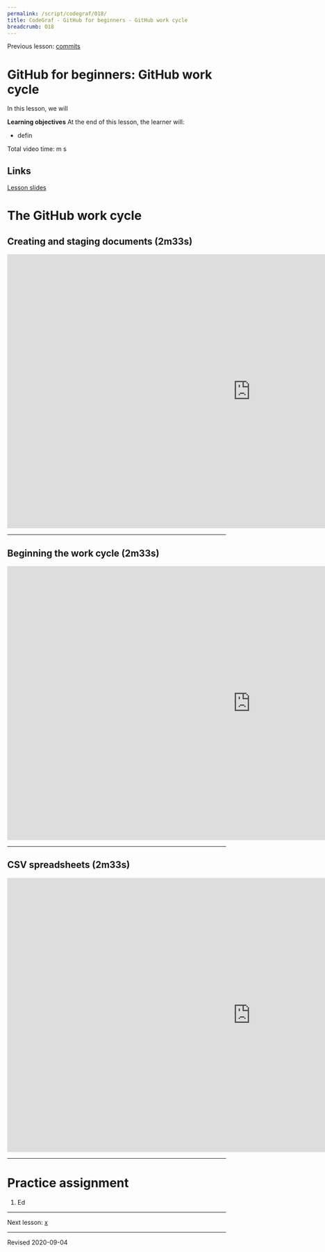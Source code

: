 ```yaml
---
permalink: /script/codegraf/018/
title: CodeGraf - GitHub for beginners - GitHub work cycle
breadcrumb: O18
---
```


Previous lesson: [commits](../017)

# GitHub for beginners: GitHub work cycle

In this lesson, we will 

**Learning objectives** At the end of this lesson, the learner will:
- defin


Total video time:  m  s

## Links

[Lesson slides](../slides/lesson018.pdf)

# The GitHub work cycle

## Creating and staging documents (2m33s)

<iframe width="1120" height="630" src="https://www.youtube.com/embed/eWKIsnqdxvI" frameborder="0" allow="accelerometer; autoplay; encrypted-media; gyroscope; picture-in-picture" allowfullscreen></iframe>

----

## Beginning the work cycle (2m33s)

<iframe width="1120" height="630" src="https://www.youtube.com/embed/eWKIsnqdxvI" frameborder="0" allow="accelerometer; autoplay; encrypted-media; gyroscope; picture-in-picture" allowfullscreen></iframe>

----

## CSV spreadsheets (2m33s)

<iframe width="1120" height="630" src="https://www.youtube.com/embed/eWKIsnqdxvI" frameborder="0" allow="accelerometer; autoplay; encrypted-media; gyroscope; picture-in-picture" allowfullscreen></iframe>

----

# Practice assignment

1. Ed

----

Next lesson: [x](../019)

----
Revised 2020-09-04
